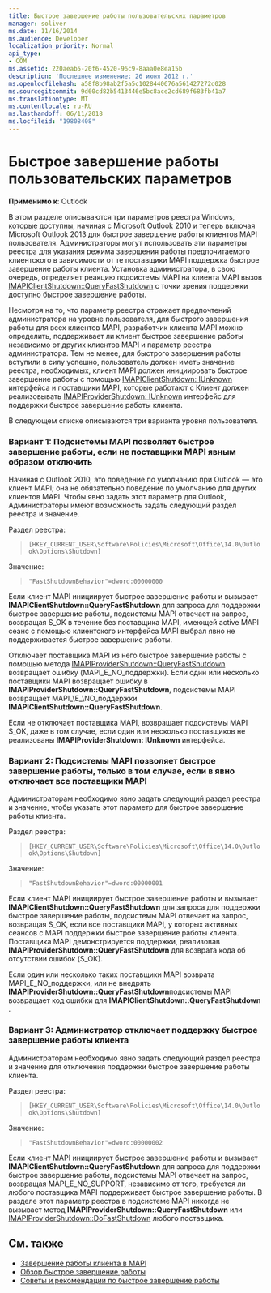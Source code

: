 ```yaml
---
title: Быстрое завершение работы пользовательских параметров
manager: soliver
ms.date: 11/16/2014
ms.audience: Developer
localization_priority: Normal
api_type:
- COM
ms.assetid: 220aeab5-20f6-4520-96c9-8aaa0e8ea15b
description: 'Последнее изменение: 26 июня 2012 г.'
ms.openlocfilehash: a58f8b98ab2f5a5c1028440676a561427272d028
ms.sourcegitcommit: 9d60cd82b5413446e5bc8ace2cd689f683fb41a7
ms.translationtype: MT
ms.contentlocale: ru-RU
ms.lasthandoff: 06/11/2018
ms.locfileid: "19808408"
---
```

# <a name="fast-shutdown-user-options"></a>Быстрое завершение работы пользовательских параметров

**Применимо к**: Outlook 
  
В этом разделе описываются три параметров реестра Windows, которые доступны, начиная с Microsoft Outlook 2010 и теперь включая Microsoft Outlook 2013 для быстрое завершение работы клиентов MAPI пользователя. Администраторы могут использовать эти параметры реестра для указания режима завершения работы предпочитаемого клиентского в зависимости от те поставщики MAPI поддержка быстрое завершение работы клиента. Установка администратора, в свою очередь, определяет реакцию подсистемы MAPI на клиента MAPI вызов [IMAPIClientShutdown::QueryFastShutdown](imapiclientshutdown-queryfastshutdown.md) с точки зрения поддержки доступно быстрое завершение работы. 
  
Несмотря на то, что параметр реестра отражает предпочтений администратора на уровне пользователя, для быстрого завершения работы для всех клиентов MAPI, разработчик клиента MAPI можно определить, поддерживает ли клиент быстрое завершение работы независимо от других клиентов MAPI и параметр реестра администратора. Тем не менее, для быстрого завершения работы вступили в силу успешно, пользователь должен иметь значение реестра, необходимых, клиент MAPI должен инициировать быстрое завершение работы с помощью [IMAPIClientShutdown: IUnknown](imapiclientshutdowniunknown.md) интерфейса и поставщики MAPI, которые работают с Клиент должен реализовывать [IMAPIProviderShutdown: IUnknown](imapiprovidershutdowniunknown.md) интерфейс для поддержки быстрое завершение работы клиента. 
  
В следующем списке описываются три варианта уровня пользователя.
  
### <a name="option-1-the-mapi-subsystem-enables-fast-shutdown-unless-mapi-providers-explicitly-opt-out"></a>Вариант 1: Подсистемы MAPI позволяет быстрое завершение работы, если не поставщики MAPI явным образом отключить 
    
Начиная с Outlook 2010, это поведение по умолчанию при Outlook — это клиент MAPI; она не обязательно поведение по умолчанию для других клиентов MAPI. Чтобы явно задать этот параметр для Outlook, Администраторы имеют возможность задать следующий раздел реестра и значение.
    
Раздел реестра:
  
>  `[HKEY_CURRENT_USER\Software\Policies\Microsoft\Office\14.0\Outlook\Options\Shutdown]`
    
Значение:
  
>  `"FastShutdownBehavior"=dword:00000000`
    
Если клиент MAPI инициирует быстрое завершение работы и вызывает **IMAPIClientShutdown::QueryFastShutdown** для запроса для поддержки быстрое завершение работы, подсистемы MAPI отвечает на запрос, возвращая S\_OK в течение без поставщика MAPI, имеющей active MAPI сеанс с помощью клиентского интерфейса MAPI выбрал явно не поддерживается быстрое завершение работы. 

Отключает поставщика MAPI из него быстрое завершение работы с помощью метода [IMAPIProviderShutdown::QueryFastShutdown](imapiprovidershutdown-queryfastshutdown.md) возвращает ошибку (MAPI\_E\_NO\_поддержки). Если один или несколько поставщики MAPI возвращает ошибку в **IMAPIProviderShutdown::QueryFastShutdown**, подсистемы MAPI возвращает MAPI_\E_\NO\_поддержки **IMAPIClientShutdown::QueryFastShutdown**. 

Если не отключает поставщика MAPI, возвращает подсистемы MAPI S\_OK, даже в том случае, если один или несколько поставщиков не реализованы **IMAPIProviderShutdown: IUnknown** интерфейса. 
    
### <a name="option-2-the-mapi-subsystem-enables-fast-shutdown-only-if-every-mapi-provider-explicitly-opts-in"></a>Вариант 2: Подсистемы MAPI позволяет быстрое завершение работы, только в том случае, если в явно отключает все поставщики MAPI 
    
Администраторам необходимо явно задать следующий раздел реестра и значение, чтобы указать этот параметр для быстрое завершение работы клиента.
    
Раздел реестра:
  
>  `[HKEY_CURRENT_USER\Software\Policies\Microsoft\Office\14.0\Outlook\Options\Shutdown]`
    
Значение:
  
>  `"FastShutdownBehavior"=dword:00000001`
    
Если клиент MAPI инициирует быстрое завершение работы и вызывает **IMAPIClientShutdown::QueryFastShutdown** для запроса для поддержки быстрое завершение работы, подсистемы MAPI отвечает на запрос, возвращая S\_OK, если все поставщики MAPI, у которых активных сеансов с MAPI поддержки быстрое завершение работы клиента. Поставщика MAPI демонстрируется поддержки, реализовав **IMAPIProviderShutdown::QueryFastShutdown** для возврата кода об отсутствии ошибок (S\_ОК). 

Если один или несколько таких поставщики MAPI возврата MAPI\_E\_NO\_поддержки, или не внедрять **IMAPIProviderShutdown::QueryFastShutdown**подсистемы MAPI возвращает код ошибки для **IMAPIClientShutdown::QueryFastShutdown** .
    
### <a name="option-3-an-administrator-disables-support-for-client-fast-shutdown"></a>Вариант 3: Администратор отключает поддержку быстрое завершение работы клиента
    
Администраторам необходимо явно задать следующий раздел реестра и значение для отключения поддержки быстрое завершение работы клиента.
    
Раздел реестра:
  
>  `[HKEY_CURRENT_USER\Software\Policies\Microsoft\Office\14.0\Outlook\Options\Shutdown]`
    
Значение:
  
>  `"FastShutdownBehavior"=dword:00000002`
    
Если клиент MAPI инициирует быстрое завершение работы и вызывает **IMAPIClientShutdown::QueryFastShutdown** для запроса для поддержки быстрое завершение работы, подсистемы MAPI отвечает на запрос, возвращая MAPI_E_NO_SUPPORT, независимо от того, требуется ли любого поставщика MAPI поддерживает быстрое завершение работы. В разделе этот параметр реестра в подсистеме MAPI никогда не вызывает метод **IMAPIProviderShutdown::QueryFastShutdown** или [IMAPIProviderShutdown::DoFastShutdown](imapiprovidershutdown-dofastshutdown.md) любого поставщика. 
    
## <a name="see-also"></a>См. также

- [Завершение работы клиента в MAPI](client-shutdown-in-mapi.md)
- [Обзор быстрое завершение работы](fast-shutdown-overview.md)
- [Советы и рекомендации по быстрое завершение работы](best-practices-for-fast-shutdown.md)

